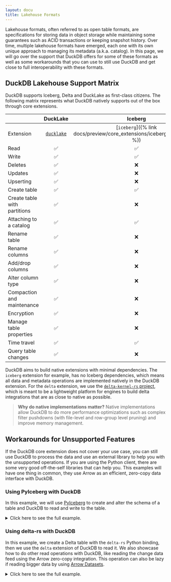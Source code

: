 ```yaml
---
layout: docu
title: Lakehouse Formats
---
```


Lakehouse formats, often referred to as open table formats, are specifications for storing data in object storage while maintaining some guarantees such as ACID transactions or keeping snapshot history. Over time, multiple lakehouse formats have emerged, each one with its own unique approach to managing its metadata (a.k.a. catalog). In this page, we will go over the support that DuckDB offers for some of these formats as well as some workarounds that you can use to still use DuckDB and get close to full interoperability with these formats.

## DuckDB Lakehouse Support Matrix

DuckDB supports Iceberg, Delta and DuckLake as first-class citizens. The following matrix represents what DuckDB natively supports out of the box through core extensions.

|                              | DuckLake                                                               | Iceberg                                                                  | Delta                                                       |
|------------------------------|:----------------------------------------------------------------------:|:------------------------------------------------------------------------:|:-----------------------------------------------------------:|
| Extension                    | [`ducklake`](https://ducklake.select/docs/stable/duckdb/introduction)  | [`iceberg`]({% link docs/preview/core_extensions/iceberg/overview.md %})  | [`delta`]({% link docs/preview/core_extensions/delta.md %})  |
| Read                         | ✅                                                                     | ✅                                                                       | ✅                                                          |
| Write                        | ✅                                                                     | ✅                                                                       | ❌                                                          |
| Deletes                      | ✅                                                                     | ❌                                                                       | ❌                                                          |
| Updates                      | ✅                                                                     | ❌                                                                       | ❌                                                          |
| Upserting                    | ✅                                                                     | ❌                                                                       | ❌                                                          |
| Create table                 | ✅                                                                     | ✅                                                                       | ❌                                                          |
| Create table with partitions | ✅                                                                     | ❌                                                                       | ❌                                                          |
| Attaching to a catalog       | ✅                                                                     | ✅                                                                       | ✅ (`uc_catalog` extension)                                 |
| Rename table                 | ✅                                                                     | ❌                                                                       | ❌                                                          |
| Rename columns               | ✅                                                                     | ❌                                                                       | ❌                                                          |
| Add/drop columns             | ✅                                                                     | ❌                                                                       | ❌                                                          |
| Alter column type            | ✅                                                                     | ❌                                                                       | ❌                                                          |
| Compaction and maintenance   | ✅                                                                     | ❌                                                                       | ❌                                                          |
| Encryption                   | ✅                                                                     | ❌                                                                       | ❌                                                          |
| Manage table properties      | ✅                                                                     | ❌                                                                       | ❌                                                          |
| Time travel                  | ✅                                                                     | ✅                                                                       | ❌                                                          |
| Query table changes          | ✅                                                                     | ❌                                                                       | ❌                                                          |

DuckDB aims to build native extensions with minimal dependencies. The `iceberg` extension for example, has no Iceberg dependencies, which means all data and metadata operations are implemented natively in the DuckDB extension. For the `delta` extension, we use the [`delta-kernel-rs` project](https://github.com/delta-io/delta-kernel-rs), which is meant to be a lightweight platform for engines to build delta integrations that are as close to native as possible.

> **Why do native implementations matter?** Native implementations allow DuckDB to do more performance optimizations such as complex filter pushdowns (with file-level and row-group level pruning) and improve memory management.

## Workarounds for Unsupported Features

If the DuckDB core extension does not cover your use case, you can still use DuckDB to process the data and use an external library to help you with the unsupported operations. If you are using the Python client, there are some very good off-the-self libraries that can help you. This examples will have one thing in common, they use Arrow as an efficient, zero-copy data interface with DuckDB.

### Using PyIceberg with DuckDB

In this example, we will use [PyIceberg](https://py.iceberg.apache.org/) to create and alter the schema of a table and DuckDB to read and write to the table.

<!-- markdownlint-disable MD040 MD046 -->

<details markdown='1'>
<summary markdown='span'>
Click here to see the full example.
</summary>

```python
from pyiceberg.catalog import load_catalog
from pyiceberg.schema import Schema
from pyiceberg.types import (
    TimestampType,
    FloatType,
    DoubleType,
    StringType,
    NestedField,
)
import duckdb

# Create a table with PyIceberg
catalog = load_catalog(
    "docs",
    **{
        "uri": "http://127.0.0.1:8181",
        "s3.endpoint": "http://127.0.0.1:9000",
        "py-io-impl": "pyiceberg.io.pyarrow.PyArrowFileIO",
        "s3.access-key-id": "admin",
        "s3.secret-access-key": "password",
    }
)
schema = Schema(
    NestedField(field_id=1, name="datetime", field_type=TimestampType(), required=True),
    NestedField(field_id=2, name="symbol", field_type=StringType(), required=True),
    NestedField(field_id=3, name="bid", field_type=FloatType(), required=False),
    NestedField(field_id=4, name="ask", field_type=DoubleType(), required=False)
)
catalog.create_table(
    identifier="default.bids",
    schema=schema,
    partition_spec=partition_spec,
)

# Write and read the table with DuckDB
with duckdb.connect() as conn:
    conn.execute("""
        CREATE SECRET (
            TYPE S3,
            KEY_ID 'admin',
            SECRET 'password',
            ENDPOINT '127.0.0.1:9000',
            URL_STYLE 'path',
            USE_SSL false
        );
        ATTACH '' AS my_datalake (
            TYPE ICEBERG,
            CLIENT_ID 'admin',
            CLIENT_SECRET 'password',
            ENDPOINT 'http://127.0.0.1:8181'
        );
    """)
    conn.execute("""
        INSERT INTO my_datalake.default.bids VALUES ('2024-01-01 10:00:00', 'AAPL', 150.0, 150.5);
    """)
    conn.sql("SELECT * FROM my_datalake.default.bids;").show()

# Alter schema with PyIceberg
table = catalog.load_table("default.bids")
with table.update_schema() as update:
    update.add_column("retries", IntegerType(), "Number of retries to place the bid")
```
</details>

<!-- markdownlint-enable MD040 MD046 -->

### Using delta-rs with DuckDB

In this example, we create a Delta table with the `delta-rs` Python binding, then we use the `delta` extension of DuckDB to read it. We also showcase how to do other read operations with DuckDB, like reading the change data feed using the Arrow zero-copy integration. This operation can also be lazy if reading bigger data by using [Arrow Datasets](https://delta-io.github.io/delta-rs/integrations/delta-lake-arrow/).

<!-- markdownlint-disable MD040 MD046 -->

<details markdown='1'>
<summary markdown='span'>
Click here to see the full example.
</summary>

```python
import deltalake as dl
import pyarrow as pa

# Create a delta table and read it with DuckDB Delta extension
dl.write_deltalake(
    "tmp/some_table", 
    pa.table({
        "id": [1, 2, 3],
        "value": ["a", "b", "c"]
    })
)
with duckdb.connect() as conn:
    conn.execute("""
        INSTALL delta;
        LOAD delta;
    """)
    conn.sql("""
        SELECT * FROM delta_scan('tmp/some_table')
    """).show()

# Append some data and read the data change feed using the PyArrow integration
dl.write_deltalake(
    "tmp/some_table", 
    pa.table({
        "id": [4, 5],
        "value": ["d", "e"]
    }),
    mode="append"
)
table = dl.DeltaTable("tmp/some_table").load_cdf(starting_version=1, ending_version=2)
with duckdb.connect() as conn:
    conn.register("t", table)
    conn.sql("SELECT * FROM t").show()
```
</details>

<!-- markdownlint-enable MD040 MD046 -->

